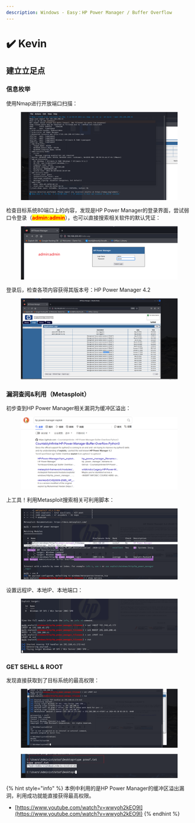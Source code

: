 ```yaml
---
description: Windows - Easy：HP Power Manager / Buffer Overflow
---
```


# ✔️ Kevin

## 建立立足点

### 信息枚举

使用Nmap进行开放端口扫描：

<figure><img src="../.gitbook/assets/1 (1) (1) (1).png" alt=""><figcaption></figcaption></figure>

检查目标系统80端口上的内容，发现是HP Power Manager的登录界面，尝试弱口令登录（<mark style="color:red;">**admin:admin**</mark>），也可以直接搜索相关软件的默认凭证：

<figure><img src="../.gitbook/assets/2 (1) (1) (1).png" alt=""><figcaption></figcaption></figure>

登录后，检查各项内容获得其版本号：HP Power Manager 4.2

<figure><img src="../.gitbook/assets/3 (1) (1) (1).png" alt=""><figcaption></figcaption></figure>

### 漏洞查阅&利用（Metasploit）

初步查到HP Power Manager相关漏洞为缓冲区溢出：

<figure><img src="../.gitbook/assets/5 (1) (1) (1).png" alt=""><figcaption></figcaption></figure>

上工具！利用Metasploit搜索相关可利用脚本：

<figure><img src="../.gitbook/assets/4 (1) (1) (1).png" alt=""><figcaption></figcaption></figure>

设置远程IP、本地IP、本地端口：

<figure><img src="../.gitbook/assets/6 (1) (1) (1).png" alt=""><figcaption></figcaption></figure>

### GET SEHLL & ROOT

发现直接获取到了目标系统的最高权限：

<figure><img src="../.gitbook/assets/7 (3).png" alt=""><figcaption></figcaption></figure>

<figure><img src="../.gitbook/assets/8 (3).png" alt=""><figcaption></figcaption></figure>

{% hint style="info" %}
本例中利用的是HP Power Manager的缓冲区溢出漏洞，利用成功就能直接获得最高权限。

* [https://www.youtube.com/watch?v=wwyoh2kEO9I](https://www.youtube.com/watch?v=wwyoh2kEO9I)
{% endhint %}
